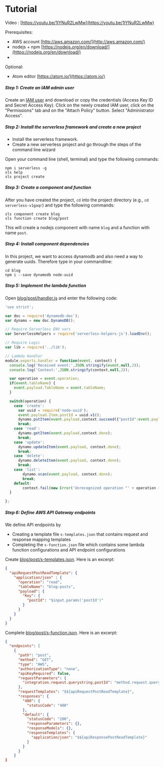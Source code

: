 # Tutorial

Video : [https://youtu.be/1lYNuR2LwMw](https://youtu.be/1lYNuR2LwMw)

Prerequisites:
* AWS account [http://aws.amazon.com/](http://aws.amazon.com/)
* nodejs + npm [https://nodejs.org/en/download/](https://nodejs.org/en/download/)
* 

Optional:
* Atom editor [https://atom.io/](https://atom.io/)

##### Step 1: Create an IAM admin user

Create an [IAM user](https://console.aws.amazon.com/iam) and download or copy the credentials (Access Key ID and Secret Access Key). Click on the newly created IAM user, click on the "Permissions" tab and on the "Attach Policy" button. Select "Administrator Access".

##### Step 2: Install the serverless framework and create a new project

* Install the serverless framework.
* Create a new serverless project and go through the steps of the command line wizard

Open your command line (shell, terminal) and type the following commands:

```
npm i serverless -g
sls help
sls project create
```

##### Step 3: Create a component and function

After you have created the project, `cd` into the project directory (e.g., `cd serverless-v1gaqr`) and type the following commands:

```
sls component create blog
sls function create blog/post
```

This will create a nodejs component with name `blog` and a function with name `post`.

##### Step 4: Install component dependencies

In this project, we want to access dynamodb and also need a way to generate uuids. Therefore type in your commandline:

```
cd blog
npm i --save dynamodb node-uuid
```

##### Step 5: Implement the lambda function

Open [blog/post/handler.js](../master/blog/post/handler.js) and enter the following code:

```javascript
'use strict';

var doc = require('dynamodb-doc');
var dynamo = new doc.DynamoDB();

// Require Serverless ENV vars
var ServerlessHelpers = require('serverless-helpers-js').loadEnv();

// Require Logic
var lib = require('../lib');

// Lambda Handler
module.exports.handler = function(event, context) {
  console.log('Received event:',JSON.stringify(event,null,2));
  console.log('Context:',JSON.stringify(context,null,2));

  var operation = event.operation;
  if(event.tableName) {
    event.payload.TableName = event.tableName;
  }

  switch(operation) {
    case 'create':
      var uuid = require('node-uuid');
      event.payload.Item.postId = uuid.v1();
      dynamo.putItem(event.payload,context.succeed({"postId":event.payload.Item.postId}));
      break;
    case 'read':
      dynamo.getItem(event.payload,context.done);
      break;
    case 'update':
      dynamo.updateItem(event.payload, context.done);
      break;
    case 'delete':
      dynamo.deleteItem(event.payload, context.done);
      break;
    case 'list':
        dynamo.scan(event.payload, context.done);
        break;
    default:
        context.fail(new Error('Unrecognized operation "' + operation + '"'));
  }

};
```

##### Step 6: Define AWS API Gateway endpoints

We define API endpoints by
* Creating a template file `s-templates.json` that contains request and response mapping templates
* Completing the `s-function.json` file which contains some lambda function configurations and API endpoint configurations

Create [blog/post/s-templates.json](../master/blog/post/s-templates.json). Here is an excerpt:

```json
{
  "apiRequestPostReadTemplate": {
    "application/json" : {
      "operation": "read",
      "tableName": "blog-posts",
      "payload": {
        "Key": {
          "postId": "$input.params('postId')"
        }
      }
    }
  }
}
```

Complete [blog/post/s-function.json](../master/blog/post/s-function.json). Here is an excerpt:

```json
{
  "endpoints": [
    {
      "path": "post",
      "method": "GET",
      "type": "AWS",
      "authorizationType": "none",
      "apiKeyRequired": false,
      "requestParameters": {
        "integration.request.querystring.postId": "method.request.querystring.postId"
      },
      "requestTemplates": "$${apiRequestPostReadTemplate}",
      "responses": {
        "400": {
          "statusCode": "400"
        },
        "default": {
          "statusCode": "200",
          "responseParameters": {},
          "responseModels": {},
          "responseTemplates": {
            "application/json": "$${apiResponsePostReadTemplate}"
          }
        }
      }
    }
}
```
